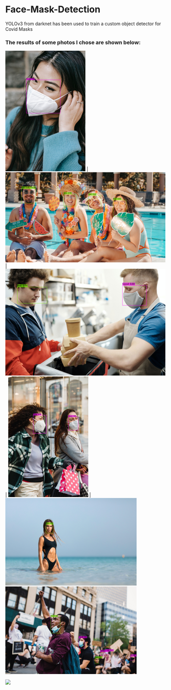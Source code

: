 # Face-Mask-Detection
YOLOv3 from darknet has been used to train a custom object detector for Covid Masks

### The results of some photos I chose are shown below:

<img src="https://github.com/skanelo/Face-Mask-Detection/blob/main/published_results/predictions%20(1).jpg" width="250"> |
<img src="https://github.com/skanelo/Face-Mask-Detection/blob/main/published_results/predictions%20(4).jpg" width="500"> |
<img src="https://github.com/skanelo/Face-Mask-Detection/blob/main/published_results/predictions%20(6).jpg" width="500"> |
<img src="https://github.com/skanelo/Face-Mask-Detection/blob/main/published_results/predictions%20(7).jpg" width="250"> |
<img src="https://github.com/skanelo/Face-Mask-Detection/blob/main/published_results/predictions%20(8).jpg" width="410">
<img src="https://github.com/skanelo/Face-Mask-Detection/blob/main/published_results/predictions%20(9).jpg" width="410">

<img src="https://github.com/skanelo/Face-Mask-Detection/blob/main/published_results/res1.gif" width="500">
